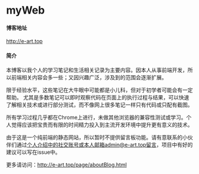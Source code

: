# myWeb

#### 博客地址
http://e-art.top

#### 简介
本博客以我个人的学习笔记和生活相关记录为主要内容。因本人从事前端开发，所以前端相关内容会多一些；又因兴趣广泛，涉及到的范围会逐渐扩展。

限于经验水平，这些笔记在大牛眼中可能都是小儿科，但对于初学者可能会有一定帮助。 尤其是多数笔记可以即时观察代码在页面上的执行过程与结果，可以快速了解相关技术或进行部分测试，而不像网上很多笔记一样只有代码或只配有截图。

所有学习过程几乎都在Chrome上进行，未做其他浏览器的兼容性测试或学习。个人觉得应该把宝贵而有限的时间精力投入到主流开发环境中提升更有意义的技术。

由于这是一个纯前端的静态网站，所以暂时不提供留言板功能。请有意联系的小伙伴们通过[个人介绍](http://localhost:63342/myWeb/page/aboutMe.html)中的社交账号或本人邮箱admin@e-art.top留言，项目中有好的建议可以写在issue中。

更多请访问：http://e-art.top/page/aboutBlog.html